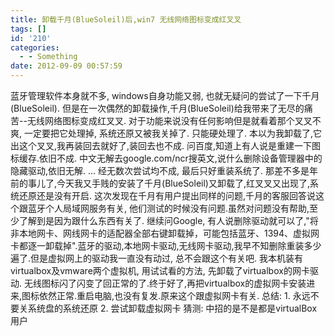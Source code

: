 ```yaml
---
title: 卸载千月(BlueSoleil)后,win7 无线网络图标变成红叉叉
tags: []
id: '210'
categories:
  - - Something
date: 2012-09-09 00:57:59
---
```


蓝牙管理软件本身就不多, windows自身功能又弱, 也就无疑问的尝试了一下千月(BlueSoleil). 但是在一次偶然的卸载操作,千月(BlueSoleil)给我带来了无尽的痛苦--无线网络图标变成红叉叉. 对于功能来说没有任何影响但是就看着那个叉叉不爽, 一定要把它处理掉, 系统还原又被我关掉了. 只能硬处理了. 本以为我卸载了,它出这个叉叉,我再装回去就好了,装回去也不成. 问百度,知道上有人说是重建一下图标缓存.依旧不成. 中文无解去google.com/ncr搜英文,说什么删除设备管理器中的隐藏驱动,依旧无解. ... 经无数次尝试均不成, 最后只好重装系统了. 那差不多是年前的事儿了,今天我又手贱的安装了千月(BlueSoleil)又卸载了,红叉叉又出现了,系统还原还是没有开启. 这次发现在千月有用户提出同样的问题,千月的客服回答说这个跟蓝牙个人局域网服务有关, 他们测试的时候没有问题.虽然对问题没有帮助,至少了解到是因为跟什么东西有关了. 继续问Google, 有人说删除驱动就可以了,"将非本地网卡、网线网卡的适配器全部右键卸载掉，可能包括蓝牙、1394、虚拟网卡都逐一卸载掉".蓝牙的驱动,本地网卡驱动,无线网卡驱动,我早不知删除重装多少遍了.但是虚拟网上的驱动我一直没有动过, 总不会跟这个有关吧. 我本机装有virtualbox及vmware两个虚拟机, 用试试看的方法, 先卸载了virtualbox的网卡驱动. 无线图标闪了闪变了回正常的了.终于好了,再把virtualbox的虚拟网卡安装进来,图标依然正常.重启电脑,也没有复发.原来这个跟虚拟网卡有关. 总结: 1. 永远不要关系统盘的系统还原 2. 尝试卸载虚拟网卡 猜测: 中招的是不是都是virtualBox用户